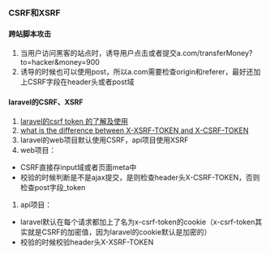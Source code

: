 ### CSRF和XSRF

#### 跨站脚本攻击
1. 当用户访问黑客的站点时，诱导用户点击或者提交a.com/transferMoney?to=hacker&money=900
1. 诱导的时候也可以使用post，所以a.com需要检查origin和referer，最好还加上CSRF字段在header头或者post域

#### laravel的CSRF、XSRF
1. [laravel的csrf token 的了解及使用](https://www.cnblogs.com/zhuchenglin/p/7723997.html)
1. [what is the difference between X-XSRF-TOKEN and X-CSRF-TOKEN](https://stackoverflow.com/questions/42408177)
1. laravel的web项目默认使用CSRF，api项目使用XSRF
1. web项目：
  * CSRF直接存input域或者页面meta中
  * 校验的时候判断是不是ajax提交，是则检查header头X-CSRF-TOKEN，否则检查post字段_token
1. api项目：
  * laravel默认在每个请求都加上了名为x-csrf-token的cookie（x-csrf-token其实就是CSRF的加密值，因为laravel的cookie默认是加密的）
  * 校验的时候校验header头X-XSRF-TOKEN



























